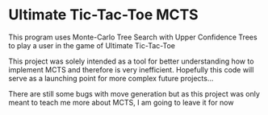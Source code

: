 # Ultimate Tic-Tac-Toe MCTS

This program uses Monte-Carlo Tree Search with Upper Confidence Trees to play a user in the game of Ultimate Tic-Tac-Toe

This project was solely intended as a tool for better understanding how to implement MCTS and therefore is very inefficient. Hopefully this code will serve as a launching point for more complex future projects...

There are still some bugs with move generation but as this project was only meant to teach me more about MCTS, I am going to leave it for now